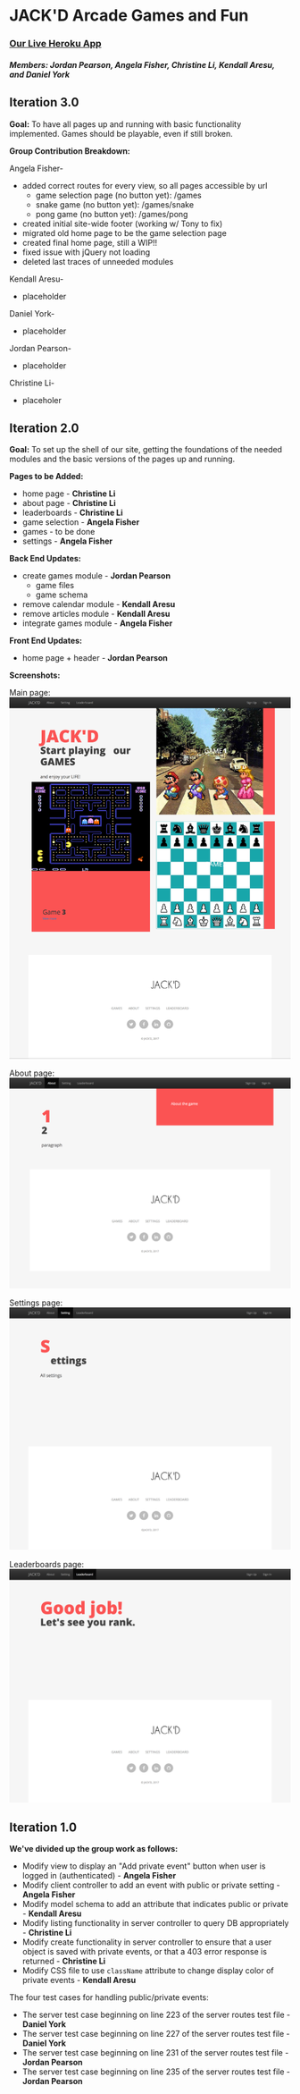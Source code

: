 # JACK'D Arcade Games and Fun


### [Our Live Heroku App](https://mysterious-brushlands-34136.herokuapp.com)
##### Members: Jordan Pearson, Angela Fisher, Christine Li, Kendall Aresu, and Daniel York



## Iteration 3.0

__Goal:__ To have all pages up and running with basic functionality implemented. Games should be playable, even if still broken.

__Group Contribution Breakdown:__

Angela Fisher-
- added correct routes for every view, so all pages accessible by url
  - game selection page (no button yet): /games
  - snake game (no button yet): /games/snake
  - pong game (no button yet): /games/pong
- created initial site-wide footer (working w/ Tony to fix)
- migrated old home page to be the game selection page
- created final home page, still a WIP!!
- fixed issue with jQuery not loading
- deleted last traces of unneeded modules

Kendall Aresu-
- placeholder

Daniel York-
- placeholder

Jordan Pearson-
- placeholder

Christine Li-
- placeholer



## Iteration 2.0

__Goal:__ To set up the shell of our site, getting the foundations of the needed modules and the basic versions of the pages up and running.

__Pages to be Added:__
- home page - **Christine Li**
- about page - **Christine Li**
- leaderboards - **Christine Li**
- game selection - **Angela Fisher**
- games - to be done
- settings - **Angela Fisher**

__Back End Updates:__
- create games module - **Jordan Pearson**
  - game files
  - game schema
- remove calendar module - **Kendall Aresu**
- remove articles module - **Kendall Aresu**
- integrate games module - **Angela Fisher**

__Front End Updates:__
- home page + header - **Jordan Pearson**


__Screenshots:__

Main page:
![it1_main](/screenshots/iteration1/it1_main.jpg)

About page:
![it1_about](/screenshots/iteration1/it1_about.png)

Settings page:
![it1_settings](/screenshots/iteration1/it1_settings.png)

Leaderboards page:
![it1_leaderboards](/screenshots/iteration1/it1_leaderboards.png)



## Iteration 1.0

__We've divided up the group work as follows:__
- Modify view to display an "Add private event" button when user is logged in (authenticated) - **Angela Fisher**
- Modify client controller to add an event with public or private setting - **Angela Fisher**
- Modify model schema to add an attribute that indicates public or private - **Kendall Aresu**
- Modify listing functionality in server controller to query DB appropriately - **Christine Li**
- Modify create functionality in server controller to ensure that a user object is saved with private events, or that a 403 error response is returned - **Christine Li**
- Modify CSS file to use `className` attribute to change display color of private events - **Kendall Aresu**

The four test cases for handling public/private events:
- The server test case beginning on line 223 of the server routes test file - **Daniel York**
- The server test case beginning on line 227 of the server routes test file - **Daniel York**
- The server test case beginning on line 231 of the server routes test file - **Jordan Pearson**
- The server test case beginning on line 235 of the server routes test file - **Jordan Pearson**
